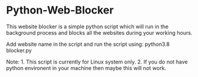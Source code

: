 # Python-Web-Blocker

This website blocker is a simple python script which will run in the background process and blocks all the websites during your working hours.

Add website name in the script and run the script using: python3.8 blocker.py

Note: 
    1. This script is currently for Linux system only.
    2. If you do not have python environent in your machine then maybe this will not work.